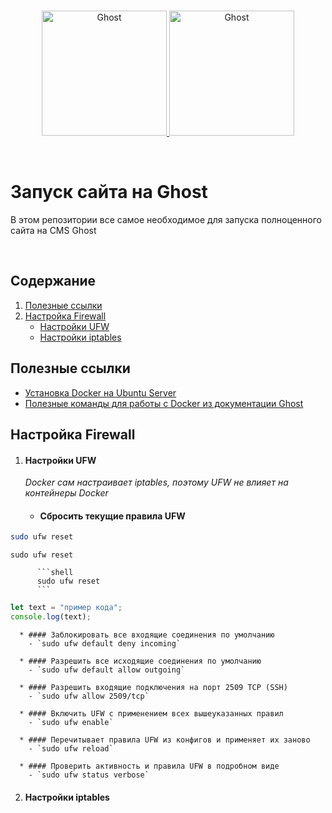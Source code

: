 <br>

<p align="center">
  <a href="https://ghost.org/#gh-light-mode-only" target="_blank">
    <img src="https://user-images.githubusercontent.com/65487235/157884383-1b75feb1-45d8-4430-b636-3f7e06577347.png" alt="Ghost" width="200px">
  </a>
  <a href="https://ghost.org/#gh-dark-mode-only" target="_blank">
    <img src="https://user-images.githubusercontent.com/65487235/157849205-aa24152c-4610-4d7d-b752-3a8c4f9319e6.png" alt="Ghost" width="200px">
  </a>
</p>

<br>

# Запуск сайта на Ghost
В этом репозитории все самое необходимое для запуска полноценного сайта на CMS Ghost

<br>

## Содержание

1. [Полезные ссылки](#полезные-ссылки)
2. [Настройка Firewall](#настройка-firewall)
    - [Настройки UFW](#настройки-ufw)
    - [Настройки iptables](#настройки-iptables)

## Полезные ссылки

  * [Установка Docker на Ubuntu Server][01]
  * [Полезные команды для работы с Docker из документации Ghost][02]

## Настройка Firewall

  1. #### Настройки UFW
      _Docker сам настраивает iptables, поэтому UFW не влияет на контейнеры Docker_

      * #### Сбросить текущие правила UFW
        

```bash
sudo ufw reset
```

```shell
sudo ufw reset
```

          ```shell
          sudo ufw reset
          ```

```js
let text = "пример кода";
console.log(text);
```

      * #### Заблокировать все входящие соединения по умолчанию
        - `sudo ufw default deny incoming`

      * #### Разрешить все исходящие соединения по умолчанию
        - `sudo ufw default allow outgoing`

      * #### Разрешить входящие подключения на порт 2509 TCP (SSH)
        - `sudo ufw allow 2509/tcp`

      * #### Включить UFW с применением всех вышеуказанных правил
        - `sudo ufw enable`

      * #### Перечитывает правила UFW из конфигов и применяет их заново
        - `sudo ufw reload`

      * #### Проверить активность и правила UFW в подробном виде
        - `sudo ufw status verbose`

  2. #### Настройки iptables

[01]: https://docs.docker.com/engine/install/ubuntu/
[02]: https://github.com/TryGhost/ghost-docker/blob/main/help
